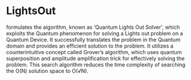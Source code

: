 # LightsOut

formulates the algorithm, known as ‘Quantum Lights Out Solver', which exploits the Quantum phenomenon for solving a Lights out problem on a Quantum Device. It successfully translates the problem in the Quantum domain and provides an efficient solution to the problem. It utilizes a counterintuitive concept called Grover’s algorithm, which uses quantum superposition and amplitude amplification trick for effectively solving the problem. This search algorithm reduces the time complexity of searching the O(N) solution space to O(√N). 

